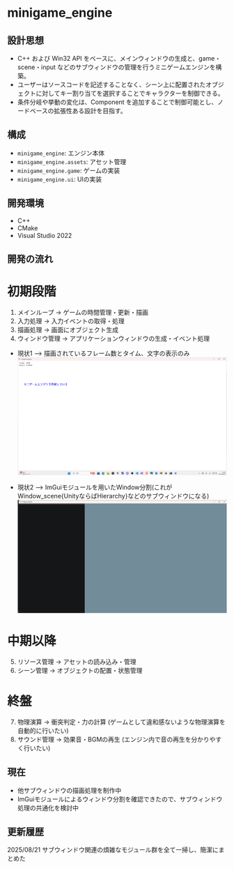 # minigame_engine

## 設計思想
- C++ および Win32 API をベースに、メインウィンドウの生成と、game・scene・input などのサブウィンドウの管理を行うミニゲームエンジンを構築。
- ユーザーはソースコードを記述することなく、シーン上に配置されたオブジェクトに対してキー割り当てを選択することでキャラクターを制御できる。
- 条件分岐や挙動の変化は、Component を追加することで制御可能とし、ノードベースの拡張性ある設計を目指す。

## 構成
- `minigame_engine`: エンジン本体
- `minigame_engine.assets`: アセット管理
- `minigame_engine.game`: ゲームの実装
- `minigame_engine.ui`: UIの実装

## 開発環境
- C++
- CMake
- Visual Studio 2022

## 開発の流れ
# 初期段階
1. メインループ -> ゲームの時間管理・更新・描画
2. 入力処理 -> 入力イベントの取得・処理
3. 描画処理 -> 画面にオブジェクト生成
4. ウィンドウ管理 -> アプリケーションウィンドウの生成・イベント処理

- 現状1 --> 描画されているフレーム数とタイム、文字の表示のみ </br>
![minigame_engine](./img/minigame_engine1.png)

- 現状2 --> ImGuiモジュールを用いたWindow分割(これがWindow_scene{UnityならばHierarchy}などのサブウィンドウになる) </br>
![minigame_engine](./img/minigame_engine2.png)

# 中期以降
5. リソース管理 -> アセットの読み込み・管理
6. シーン管理 -> オブジェクトの配置・状態管理

# 終盤
7. 物理演算 -> 衝突判定・力の計算  (ゲームとして違和感ないような物理演算を自動的に行いたい)
8. サウンド管理 -> 効果音・BGMの再生  (エンジン内で音の再生を分かりやすく行いたい)

## 現在
- 他サブウィンドウの描画処理を制作中
- ImGuiモジュールによるウィンドウ分割を確認できたので、サブウィンドウ処理の共通化を検討中

## 更新履歴
2025/08/21 サブウィンドウ関連の煩雑なモジュール群を全て一掃し、簡潔にまとめた
